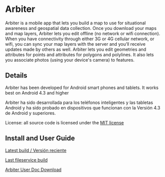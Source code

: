 Arbiter
===============

Arbiter is a mobile app that lets you build a map to use for situational awareness and geospatial data collection. Once you download your maps and map layers, Arbiter lets you edit offline (no network or wifi connection).  When you have connectivity through either 3G or 4G cellular network, or wifi, you can sync your map layers with the server and you’ll receive updates made by others as well.  Arbiter lets you edit geometries and attributes for points and attributes for polygons and polylines.  It also lets you associate photos (using your device's camera) to features.

## Details

Arbiter has been developed for Android smart phones and tablets. It works best on Android 4.3 and higher

Arbiter ha sido desarrollada para los teléfonos inteligentes y las tabletas Android y ha sido probado en dispositivos que funcionan con la Versión 4.3 de Android y superiores.

License:  all source code is licensed under the [MIT license](http://opensource.org/licenses/MIT)

## Install and User Guide

[Latest build / Versión reciente ](http://arbiter.geoshape.org/Arbiter.apk)

[Last fileservice build ](http://arbiter.geoshape.org/Arbiter-last-fileservice.apk)

[Arbiter User Doc Download](https://github.com/ROGUE-JCTD/Arbiter-Android/blob/master/How_to_Use_Arbiter.pdf?raw=true)